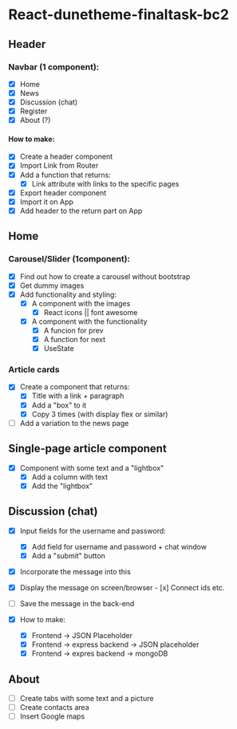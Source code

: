 # React-dunetheme-finaltask-bc2

## Header

### Navbar (1 component):

- [x] Home
- [x] News
- [x] Discussion (chat)
- [x] Register
- [x] About (?)

#### How to make:

- [x] Create a header component
- [x] Import Link from Router
- [x] Add a function that returns:
  - [x] Link attribute with links to the specific pages
- [x] Export header component
- [x] Import it on App
- [x] Add header to the return part on App

## Home

### Carousel/Slider (1component):

- [x] Find out how to create a carousel without bootstrap
- [x] Get dummy images
- [x] Add functionality and styling:
  - [x] A component with the images
    - [x] React icons || font awesome
  - [x] A component with the functionality
    - [x] A funcion for prev
    - [x] A function for next
    - [x] UseState

### Article cards

- [x] Create a component that returns:
  - [x] Title with a link + paragraph
  - [x] Add a "box" to it
  - [x] Copy 3 times (with display flex or similar)
- [ ] Add a variation to the news page

## Single-page article component

- [x] Component with some text and a "lightbox"
  - [x] Add a column with text
  - [x] Add the "lightbox"

## Discussion (chat)

- [x] Input fields for the username and password:
  - [x] Add field for username and password + chat window
  - [x] Add a "submit" button
- [x] Incorporate the message into this
- [x] Display the message on screen/browser - [x] Connect ids etc.
- [ ] Save the message in the back-end

- [x] How to make:
  - [x] Frontend -> JSON Placeholder
  - [x] Frontend -> express backend -> JSON placeholder
  - [x] Frontend -> expres backend -> mongoDB

## About

- [ ] Create tabs with some text and a picture
- [ ] Create contacts area
- [ ] Insert Google maps
